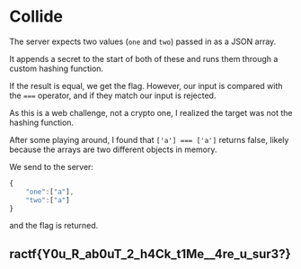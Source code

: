 # Collide

The server expects two values \(`one` and `two`\) passed in as a JSON array.

It appends a secret to the start of both of these and runs them through a custom hashing function.

If the result is equal, we get the flag. However, our input is compared with the `===` operator, and if they match our input is rejected.

As this is a web challenge, not a crypto one, I realized the target was not the hashing function.

After some playing around, I found that `['a'] === ['a']` returns false, likely because the arrays are two different objects in memory.

We send to the server:

```javascript
{
    "one":["a"],
    "two":["a"]
}
```

and the flag is returned.

## ractf{Y0u\_R\_ab0uT\_2\_h4Ck\_t1Me\_\_4re\_u\_sur3?}

